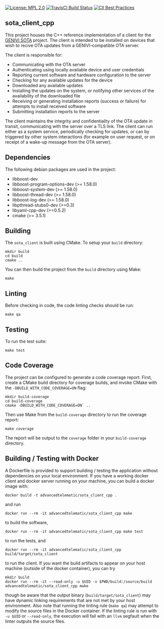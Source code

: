 [![License: MPL 2.0](https://img.shields.io/badge/License-MPL%202.0-brightgreen.svg)](https://opensource.org/licenses/MPL-2.0)
[![TravisCI Build Status](https://travis-ci.org/advancedtelematic/sota_client_cpp.svg?branch=master)](https://travis-ci.org/advancedtelematic/sota_client_cpp)
[![CII Best Practices](https://bestpractices.coreinfrastructure.org/projects/539/badge)](https://bestpractices.coreinfrastructure.org/projects/539)

sota_client_cpp
------

This project houses the C++ reference implementation of a client for the [GENIVI SOTA](https://github.com/advancedtelematic/rvi_sota_server) project. The client is intended to be installed on devices that wish to recive OTA updates from a GENIVI-compatible OTA server.

The client is responsible for:

 - Communicating with the OTA server
 - Authenticating using locally available device and user credentials
 - Reporting current software and hardware configuration to the server
 - Checking for any available updates for the device
 - Downloaded any available updates
 - Installing the updates on the system, or notifying other services of the availability of the downloaded file
 - Receiving or generating installation reports (success or failure) for attempts to install received software
 - Submitting installation reports to the server

The client maintains the integrity and confidentiality of the OTA update in transit, communicating with the server over a TLS link. The client can run either as a system service, periodically checking for updates, or can by triggered by other system interactions (for example on user request, or on receipt of a wake-up message from the OTA server).

Dependencies
------
The following debian packages are used in the project:

 - libboost-dev
 - libboost-program-options-dev (>= 1.58.0)
 - libboost-system-dev (>= 1.58.0)
 - libboost-thread-dev (>= 1.58.0)
 - libboost-log-dev (>= 1.58.0)
 - libpthread-stubs0-dev (>=0.3)
 - libyaml-cpp-dev (>=0.5.2)
 - cmake (>= 3.5.1)

Building
------

The `sota_client` is built using CMake. To setup your `build` directory:

~~~
mkdir build
cd build
cmake ..
~~~

You can then build the project from the `build` directory using Make:

~~~
make
~~~

Linting
-----

Before checking in code, the code linting checks should be run:

~~~
make qa
~~~

Testing
-----

To run the test suite:

~~~
make test
~~~

Code Coverage
-----

The project can be configured to generate a code coverage report. First, create a CMake build directory for coverage builds, and invoke CMake with the `-DBUILD_WITH_CODE_COVERAGE=ON` flag:

~~~
mkdir build-coverage
cd build-coverage
cmake -DBUILD_WITH_CODE_COVERAGE=ON` ..
~~~

Then use Make from the `build-coverage` directory to run the coverage report:

~~~
make coverage
~~~

The report will be output to the `coverage` folder in your `build-coverage` directory.

Building / Testing with Docker
-----

A Dockerfile is provided to support building / testing the application without dependencies on your local environment. If you have a working docker client and docker server running on your machine, you can build a docker image with:

~~~
docker build -t advancedtelematic/sota_client_cpp .
~~~

and run

~~~
docker run --rm -it advancedtelematic/sota_client_cpp make
~~~

to build the software,

~~~
docker run --rm -it advancedtelematic/sota_client_cpp make test
~~~

to run the tests, and

~~~
docker run --rm -it advancedtelematic/sota_client_cpp build/target/sota_client
~~~

to run the client. If you want the build artifacts to appear on your host machine (outside of the docker container), you can try

~~~
mkdir build
docker run --rm -it --read-only -u $UID -v $PWD/build:/source/build advancedtelematic/sota_client_cpp make
~~~

though be aware that the output binary (`build/target/sota_client`) may have dynamic linking requirements that are not met by your host environment. Also note that running the linting rule (`make qa`) may attempt to modify the source files in the Docker container. If the linting rule is run with `-u $UID` or `--read-only`, the execution will fail with an `llvm` segfault when the linter outputs the source files.
